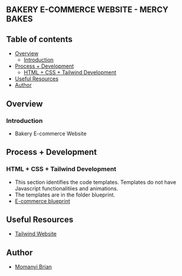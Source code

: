 ## BAKERY E-COMMERCE WEBSITE - MERCY BAKES

## Table of contents

- [Overview](#overview)
    - [Introduction](#introduction)
- [Process + Development](#process-+-development)
    - [HTML + CSS + Tailwind Development](#html-+-css+-tailwind-development)
- [Useful Resources](#useful-resources)
- [Author](#author)

## Overview

### Introduction

- Bakery E-commerce Website

## Process + Development

### HTML + CSS + Tailwind Development
- This section identifies the code templates. Templates do not have Javascript functionalitiies and animations.
- The templates are in the folder blueprint.
- [E-commerce blueprint]()

## Useful Resources
- [Tailwind Website](https://tailwindcss.com/)


## Author

- [Momanyi Brian](https://portfolio-momanyi-brian.vercel.app)